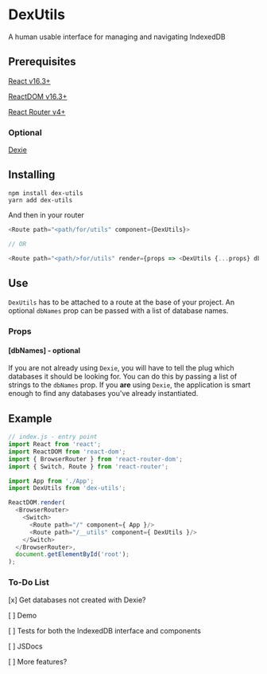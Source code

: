 # DexUtils

A human usable interface for managing and navigating IndexedDB

## Prerequisites 

[React v16.3+](https://reactjs.org/)

[ReactDOM v16.3+](https://reactjs.org/)

[React Router v4+](https://github.com/ReactTraining/react-router)

### Optional

[Dexie](http://dexie.org/)

## Installing

```
npm install dex-utils
yarn add dex-utils
```

And then in your router

```js
<Route path="<path/for/utils" component={DexUtils}>

// OR

<Route path="<path/>for/utils" render={props => <DexUtils {...props} dbNames={[...]}>}>
```

## Use

`DexUtils` has to be attached to a route at the base of your project. An optional `dbNames` prop can be passed with a list of database names.

### Props
  
#### [dbNames] - optional

If you are not already using `Dexie`, you will have to tell the plug which databases it should be looking for. You can do this by passing a list of strings to the `dbNames` prop. If you **are** using `Dexie`, the application is smart enough to find any databases you've already instantiated.

## Example

```js
// index.js - entry point
import React from 'react';
import ReactDOM from 'react-dom';
import { BrowserRouter } from 'react-router-dom';
import { Switch, Route } from 'react-router';

import App from './App';
import DexUtils from 'dex-utils';

ReactDOM.render(
  <BrowserRouter>
    <Switch>
      <Route path="/" component={ App }/>
      <Route path="/__utils" component={ DexUtils }/>
    </Switch>
  </BrowserRouter>,
  document.getElementById('root');
);

```

### To-Do List

[x] Get databases not created with Dexie?

[ ] Demo

[ ] Tests for both the IndexedDB interface and components

[ ] JSDocs

[ ] More features?

